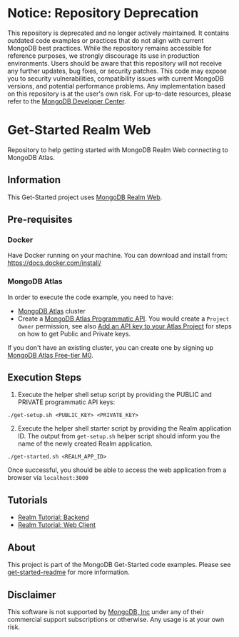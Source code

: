 # Notice: Repository Deprecation
This repository is deprecated and no longer actively maintained. It contains outdated code examples or practices that do not align with current MongoDB best practices. While the repository remains accessible for reference purposes, we strongly discourage its use in production environments.
Users should be aware that this repository will not receive any further updates, bug fixes, or security patches. This code may expose you to security vulnerabilities, compatibility issues with current MongoDB versions, and potential performance problems. Any implementation based on this repository is at the user's own risk.
For up-to-date resources, please refer to the [MongoDB Developer Center](https://mongodb.com/developer).


# Get-Started Realm Web

Repository to help getting started with MongoDB Realm Web connecting to MongoDB Atlas.

## Information

This Get-Started project uses [MongoDB Realm Web](https://docs.mongodb.com/realm/get-started/introduction-web). 

## Pre-requisites 

### Docker 

Have Docker running on your machine. You can download and install from: https://docs.docker.com/install/

### MongoDB Atlas

In order to execute the code example, you need to have: 

* [MongoDB Atlas](https://www.mongodb.com/cloud/atlas) cluster
* Create a [MongoDB Atlas Programmatic API](https://docs.atlas.mongodb.com/configure-api-access#programmatic-api-keys). You would create a `Project Owner` permission, see also [Add an API key to your Atlas Project](https://docs.mongodb.com/realm/tutorial/realm-app#d.-add-an-api-key-to-your-atlas-project---log-into-the-realm-cli) for steps on how to get Public and Private keys. 

If you don't have an existing cluster, you can create one by signing up [MongoDB Atlas Free-tier M0](https://docs.atlas.mongodb.com/getting-started/). 

##  Execution Steps 

1. Execute the helper shell setup script by providing the PUBLIC and PRIVATE programmatic API keys: 
  ```
  ./get-setup.sh <PUBLIC_KEY> <PRIVATE_KEY>
  ```
2. Execute the helper shell starter script by providing the Realm application ID. The output from `get-setup.sh` helper script should inform you the name of the newly created Realm application. 
  ```
  ./get-started.sh <REALM_APP_ID>
  ```
Once successful, you should be able to access the web application from a browser via `localhost:3000`

## Tutorials

* [Realm Tutorial: Backend](https://docs.mongodb.com/realm/tutorial/realm-app)
* [Realm Tutorial: Web Client](https://docs.mongodb.com/realm/tutorial/web-graphql)


## About 

This project is part of the MongoDB Get-Started code examples. Please see [get-started-readme](https://github.com/mongodb-developer/get-started-readme) for more information. 

## Disclaimer

This software is not supported by [MongoDB, Inc](https://www.mongodb.com)
under any of their commercial support subscriptions or otherwise. Any usage is at your own risk.
